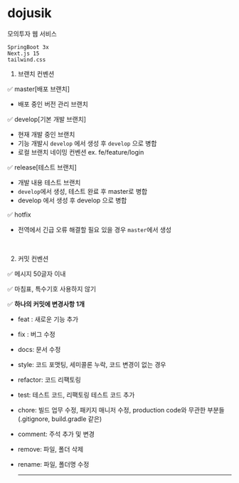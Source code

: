 # dojusik
모의투자 웹 서비스 
```
SpringBoot 3x
Next.js 15
tailwind.css  
```

1. 브랜치 컨벤션

:white_check_mark: master[배포 브랜치] 
- 배포 중인 버전 관리 브랜치

:white_check_mark: develop[기본 개발 브랜치] 
- 현재 개발 중인 브랜치 
- 기능 개발시 ```develop``` 에서 생성 후 ```develop``` 으로 병합 
- 로컬 브랜치 네이밍 컨벤션 ex. fe/feature/login

:white_check_mark: release[테스트 브랜치]
- 개발 내용 테스트 브랜치 
- ```develop```에서 생성, 테스트 완료 후 master로 병합
- develop 에서 생성 후 develop 으로 병합 

:white_check_mark: hotfix
- 전역에서 긴급 오류 해결할 필요 있을 경우 ```master```에서 생성  

<br>



2. 커밋 컨벤션

:white_check_mark: 메시지 50글자 이내

:white_check_mark: 마침표, 특수기호 사용하지 않기

:white_check_mark: **하나의 커밋에 변경사항 1개**
    
- feat : 새로운 기능 추가
- fix : 버그 수정
- docs: 문서 수정
- style: 코드 포맷팅, 세미콜론 누락, 코드 변경이 없는 경우
- refactor: 코드 리팩토링
- test: 테스트 코드, 리팩토링 테스트 코드 추가
- chore: 빌드 업무 수정, 패키지 매니저 수정, production code와 무관한 부분들 (.gitignore, build.gradle 같은)
- comment: 주석 추가 및 변경
- remove: 파일, 폴더 삭제
- rename: 파일, 폴더명 수정

   -------